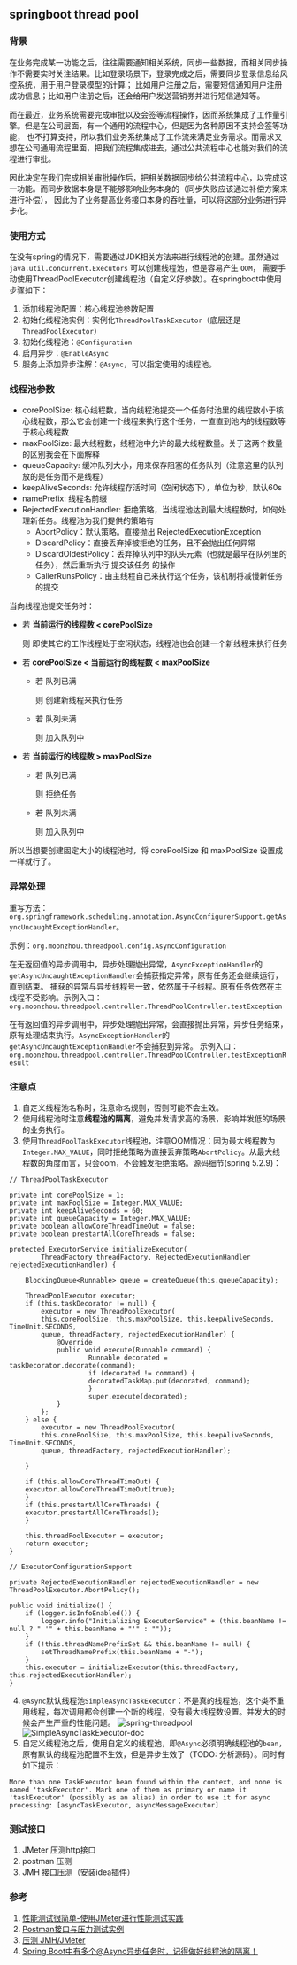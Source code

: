 ## springboot thread pool

### 背景
在业务完成某一功能之后，往往需要通知相关系统，同步一些数据，而相关同步操作不需要实时关注结果。比如登录场景下，登录完成之后，需要同步登录信息给风控系统，用于用户登录模型的计算；
比如用户注册之后，需要短信通知用户注册成功信息；比如用户注册之后，还会给用户发送营销券并进行短信通知等。

而在最近，业务系统需要完成审批以及会签等流程操作，因而系统集成了工作量引擎。但是在公司层面，有一个通用的流程中心，但是因为各种原因不支持会签等功能，
也不打算支持，所以我们业务系统集成了工作流来满足业务需求。而需求又想在公司通用流程里面，把我们流程集成进去，通过公共流程中心也能对我们的流程进行审批。

因此决定在我们完成相关审批操作后，把相关数据同步给公共流程中心，以完成这一功能。而同步数据本身是不能够影响业务本身的（同步失败应该通过补偿方案来进行补偿），
因此为了业务提高业务接口本身的吞吐量，可以将这部分业务进行异步化。

### 使用方式
在没有spring的情况下，需要通过JDK相关方法来进行线程池的创建。虽然通过 `java.util.concurrent.Executors` 可以创建线程池，但是容易产生 `OOM`，
需要手动使用ThreadPoolExecutor创建线程池（自定义好参数）。在springboot中使用步骤如下：
1. 添加线程池配置：核心线程池参数配置
2. 初始化线程池实例：实例化`ThreadPoolTaskExecutor`（底层还是`ThreadPoolExecutor`）
3. 初始化线程池：`@Configuration`
4. 启用异步：`@EnableAsync`
5. 服务上添加异步注解：`@Async`，可以指定使用的线程池。

### 线程池参数
- corePoolSize: 核心线程数，当向线程池提交一个任务时池里的线程数小于核心线程数，那么它会创建一个线程来执行这个任务，一直直到池内的线程数等于核心线程数
- maxPoolSize: 最大线程数，线程池中允许的最大线程数量。关于这两个数量的区别我会在下面解释
- queueCapacity: 缓冲队列大小，用来保存阻塞的任务队列（注意这里的队列放的是任务而不是线程）
- keepAliveSeconds: 允许线程存活时间（空闲状态下），单位为秒，默认60s
- namePrefix: 线程名前缀
- RejectedExecutionHandler: 拒绝策略，当线程池达到最大线程数时，如何处理新任务。线程池为我们提供的策略有
  - AbortPolicy：默认策略。直接抛出 RejectedExecutionException
  - DiscardPolicy：直接丢弃掉被拒绝的任务，且不会抛出任何异常
  - DiscardOldestPolicy：丢弃掉队列中的队头元素（也就是最早在队列里的任务），然后重新执行 提交该任务 的操作
  - CallerRunsPolicy：由主线程自己来执行这个任务，该机制将减慢新任务的提交

当向线程池提交任务时：
- 若 **当前运行的线程数 < corePoolSize**

  则 即使其它的工作线程处于空闲状态，线程池也会创建一个新线程来执行任务

- 若 **corePoolSize < 当前运行的线程数 < maxPoolSize**
  - 若 队列已满

    则 创建新线程来执行任务

  - 若 队列未满

    则 加入队列中

- 若 **当前运行的线程数 > maxPoolSize**
  - 若 队列已满

    则 拒绝任务

  - 若 队列未满

    则 加入队列中

所以当想要创建固定大小的线程池时，将 corePoolSize 和 maxPoolSize 设置成一样就行了。

### 异常处理
重写方法：`org.springframework.scheduling.annotation.AsyncConfigurerSupport.getAsyncUncaughtExceptionHandler`。

示例：`org.moonzhou.threadpool.config.AsyncConfiguration`

在无返回值的异步调用中，异步处理抛出异常，`AsyncExceptionHandler`的`getAsyncUncaughtExceptionHandler`会捕获指定异常，原有任务还会继续运行，直到结束。
捕获的异常与异步线程号一致，依然属于子线程。原有任务依然在主线程不受影响。示例入口：`org.moonzhou.threadpool.controller.ThreadPoolController.testException`

在有返回值的异步调用中，异步处理抛出异常，会直接抛出异常，异步任务结束，原有处理结束执行。`AsyncExceptionHandler`的`getAsyncUncaughtExceptionHandler`不会捕获到异常。
示例入口：`org.moonzhou.threadpool.controller.ThreadPoolController.testExceptionResult`

### 注意点
1. 自定义线程池名称时，注意命名规则，否则可能不会生效。
2. 使用线程池时注意**线程池的隔离**，避免并发请求高的场景，影响并发低的场景的业务执行。
3. 使用`ThreadPoolTaskExecutor`线程池，注意OOM情况：因为最大线程数为`Integer.MAX_VALUE`，同时拒绝策略为直接丢弃策略`AbortPolicy`。从最大线程数的角度而言，只会oom，不会触发拒绝策略。源码细节(spring 5.2.9)：
```
// ThreadPoolTaskExecutor

private int corePoolSize = 1;
private int maxPoolSize = Integer.MAX_VALUE;
private int keepAliveSeconds = 60;
private int queueCapacity = Integer.MAX_VALUE;
private boolean allowCoreThreadTimeOut = false;
private boolean prestartAllCoreThreads = false;

protected ExecutorService initializeExecutor(
        ThreadFactory threadFactory, RejectedExecutionHandler rejectedExecutionHandler) {

    BlockingQueue<Runnable> queue = createQueue(this.queueCapacity);

    ThreadPoolExecutor executor;
    if (this.taskDecorator != null) {
        executor = new ThreadPoolExecutor(
        this.corePoolSize, this.maxPoolSize, this.keepAliveSeconds, TimeUnit.SECONDS,
        queue, threadFactory, rejectedExecutionHandler) {
            @Override
            public void execute(Runnable command) {
                    Runnable decorated = taskDecorator.decorate(command);
                    if (decorated != command) {
                    decoratedTaskMap.put(decorated, command);
                    }
                    super.execute(decorated);
            }
        };
    } else {
        executor = new ThreadPoolExecutor(
        this.corePoolSize, this.maxPoolSize, this.keepAliveSeconds, TimeUnit.SECONDS,
        queue, threadFactory, rejectedExecutionHandler);

    }

    if (this.allowCoreThreadTimeOut) {
    executor.allowCoreThreadTimeOut(true);
    }
    if (this.prestartAllCoreThreads) {
    executor.prestartAllCoreThreads();
    }

    this.threadPoolExecutor = executor;
    return executor;
}
```

```
// ExecutorConfigurationSupport

private RejectedExecutionHandler rejectedExecutionHandler = new ThreadPoolExecutor.AbortPolicy();

public void initialize() {
    if (logger.isInfoEnabled()) {
        logger.info("Initializing ExecutorService" + (this.beanName != null ? " '" + this.beanName + "'" : ""));
    }
    if (!this.threadNamePrefixSet && this.beanName != null) {
        setThreadNamePrefix(this.beanName + "-");
    }
    this.executor = initializeExecutor(this.threadFactory, this.rejectedExecutionHandler);
}
```
4. `@Async`默认线程池`SimpleAsyncTaskExecutor`：不是真的线程池，这个类不重用线程，每次调用都会创建一个新的线程，没有最大线程数设置。并发大的时候会产生严重的性能问题。
![spring-threadpool](./img/spring-threadpool.png)
![SimpleAsyncTaskExecutor-doc](./img/SimpleAsyncTaskExecutor-doc.png)
5. 自定义线程池之后，使用自定义的线程池，即`@Async`必须明确线程池的`bean`，原有默认的线程池配置不生效，但是异步生效了（TODO: 分析源码）。同时有如下提示：
```
More than one TaskExecutor bean found within the context, and none is named 'taskExecutor'. Mark one of them as primary or name it 'taskExecutor' (possibly as an alias) in order to use it for async processing: [asyncTaskExecutor, asyncMessageExecutor]
```

### 测试接口
1. JMeter 压测http接口
2. postman 压测
3. JMH 接口压测（安装idea插件）


### 参考
1. [性能测试很简单-使用JMeter进行性能测试实践](https://zhuanlan.zhihu.com/p/369288617)
2. [Postman接口与压力测试实例](https://www.cnblogs.com/yinjia/p/10122178.html)
3. [压测 JMH/JMeter](https://www.cnblogs.com/ruhuanxingyun/p/14248315.html)
4. [Spring Boot中有多个@Async异步任务时，记得做好线程池的隔离！](https://juejin.cn/post/7009088674344206373)
